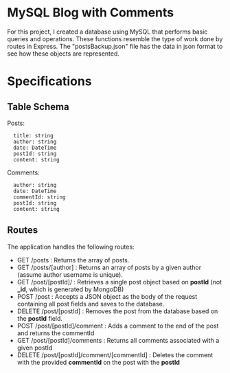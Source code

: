 # MySQL Blog with Comments

For this project, I created a database using MySQL that performs basic queries and operations. These functions resemble the type of work done by routes in Express. The "postsBackup.json" file has the data in json format to see how these objects are represented.


# Specifications

## Table Schema

Posts:

```text
  title: string
  author: string
  date: DateTime
  postId: string
  content: string
```

Comments:

```text
  author: string
  date: DateTime 
  commentId: string
  postId: string
  content: string
```

## Routes

The application handles the following routes:

- GET /posts : Returns the array of posts.
- GET /posts/\[author\] : Returns an array of posts by a given author (assume author username is unique).
- GET /post/\[postId\]/ : Retrieves a single post object based on **postId** (not
  **\_id**, which is generated by MongoDB)
- POST /post : Accepts a JSON object as the body of the request containing all post
  fields and saves to the database.
- DELETE /post/\[postId\] : Removes the post from the database based on the **postId** field.
- POST /post/\[postId\]/comment : Adds a comment to the end of the post and returns the commentId
- GET /post/\[postId\]/comments : Returns all comments associated with a given postId
- DELETE /post/\[postId\]/comment/\[commentId\] : Deletes the comment with the provided **commentId** on the post with the **postId**

